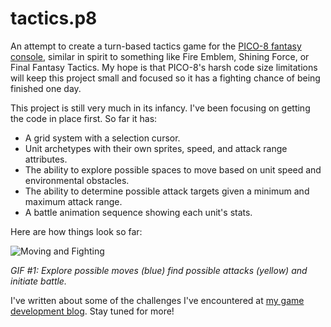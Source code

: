# tactics.p8

An attempt to create a turn-based tactics game for the [PICO-8 fantasy console](http://www.lexaloffle.com/pico-8.php), similar in spirit to something like Fire Emblem, Shining Force, or Final Fantasy Tactics. My hope is that PICO-8's harsh code size limitations will keep this project small and focused so it has a fighting chance of being finished one day.

This project is still very much in its infancy. I've been focusing on getting the code in place first. So far it has:

- A grid system with a selection cursor.
- Unit archetypes with their own sprites, speed, and attack range attributes.
- The ability to explore possible spaces to move based on unit speed and environmental obstacles.
- The ability to determine possible attack targets given a minimum and maximum attack range.
- A battle animation sequence showing each unit's stats.

Here are how things look so far:

![Moving and Fighting](http://i.imgur.com/O39mhb0.gif)

*GIF #1: Explore possible moves (blue) find possible attacks (yellow) and initiate battle.*

I've written about some of the challenges I've encountered at [my game development blog](http://www.craigstephenson.us/blog/category/game-development/). Stay tuned for more!
